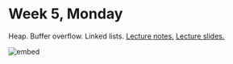 # Week 5, Monday

Heap. Buffer overflow. Linked lists. [Lecture notes.](http://cdn.cs50.net/2014/fall/lectures/5/m/notes5m/notes5m.html) [Lecture slides.](http://cdn.cs50.net/2014/fall/lectures/5/m/week5m.pdf)

![embed](https://www.youtube.com/embed/PRimknenpd4)